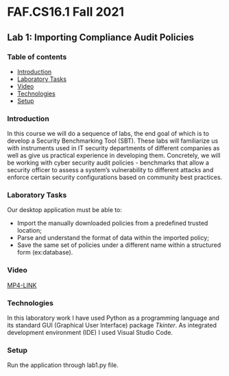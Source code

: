 # FAF.CS16.1 Fall 2021

## Lab 1: Importing Compliance Audit Policies

### Table of contents

* [Introduction](#introduction)
* [Laboratory Tasks](#lab-tasks)
* [Video](#video)
* [Technologies](#technologies)
* [Setup](#setup)

### Introduction

In this course we will do a sequence of labs, the end goal of which is to develop a Security Benchmarking Tool (SBT).
These labs will familiarize us with instruments used in IT security departments of different companies as well as give
us practical experience in developing them. Concretely, we will be working with cyber security audit policies -
benchmarks that allow a security officer to assess a system’s vulnerability to different attacks and enforce certain
security configurations based on community best practices.

### Laboratory Tasks

Our desktop application must be able to:

* Import the manually downloaded policies from a predefined trusted location;
* Parse and understand the format of data within the imported policy;
* Save the same set of policies under a different name within a structured form (ex:database).

### Video
[MP4-LINK](lab1.mp4)


### Technologies

In this laboratory work I have used Python as a programming language and its standard GUI (Graphical User Interface)
package *Tkinter*. As integrated development environment (IDE) I used Visual Studio Code.

### Setup

Run the application through lab1.py file.




